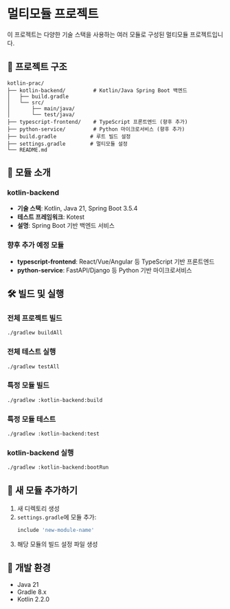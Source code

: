 # 멀티모듈 프로젝트

이 프로젝트는 다양한 기술 스택을 사용하는 여러 모듈로 구성된 멀티모듈 프로젝트입니다.

## 📁 프로젝트 구조

```
kotlin-prac/
├── kotlin-backend/         # Kotlin/Java Spring Boot 백엔드
│   ├── build.gradle
│   └── src/
│       ├── main/java/
│       └── test/java/
├── typescript-frontend/    # TypeScript 프론트엔드 (향후 추가)
├── python-service/         # Python 마이크로서비스 (향후 추가)
├── build.gradle           # 루트 빌드 설정
├── settings.gradle        # 멀티모듈 설정
└── README.md
```

## 🚀 모듈 소개

### kotlin-backend
- **기술 스택**: Kotlin, Java 21, Spring Boot 3.5.4
- **테스트 프레임워크**: Kotest
- **설명**: Spring Boot 기반 백엔드 서비스

### 향후 추가 예정 모듈
- **typescript-frontend**: React/Vue/Angular 등 TypeScript 기반 프론트엔드
- **python-service**: FastAPI/Django 등 Python 기반 마이크로서비스

## 🛠️ 빌드 및 실행

### 전체 프로젝트 빌드
```bash
./gradlew buildAll
```

### 전체 테스트 실행
```bash
./gradlew testAll
```

### 특정 모듈 빌드
```bash
./gradlew :kotlin-backend:build
```

### 특정 모듈 테스트
```bash
./gradlew :kotlin-backend:test
```

### kotlin-backend 실행
```bash
./gradlew :kotlin-backend:bootRun
```

## 📝 새 모듈 추가하기

1. 새 디렉토리 생성
2. `settings.gradle`에 모듈 추가:
   ```gradle
   include 'new-module-name'
   ```
3. 해당 모듈의 빌드 설정 파일 생성

## 🔧 개발 환경

- Java 21
- Gradle 8.x
- Kotlin 2.2.0 